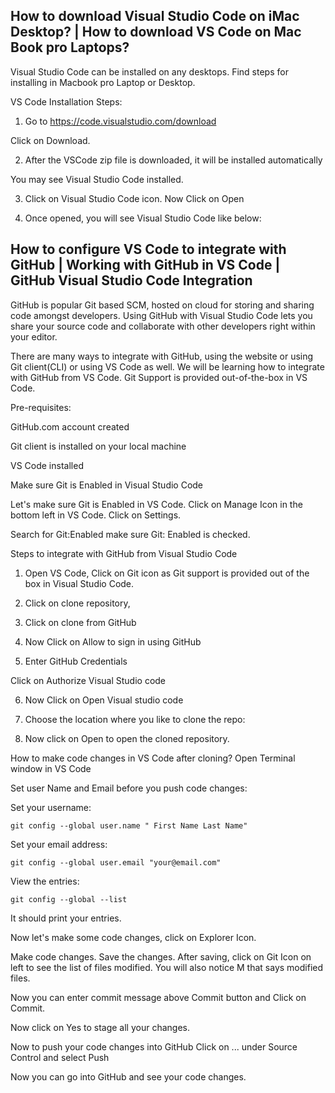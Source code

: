 ## How to download Visual Studio Code on iMac Desktop? | How to download VS Code on Mac Book pro Laptops?

Visual Studio Code can be installed on any desktops. Find steps for installing in Macbook pro Laptop or Desktop.

VS Code Installation Steps:

1. Go to https://code.visualstudio.com/download



 Click on Download.

2. After the VSCode zip file is downloaded, it will be installed automatically

You may see Visual Studio Code installed.


3. Click on Visual Studio Code icon. Now Click on Open





4. Once opened, you will see Visual Studio Code like below:




## How to configure VS Code to integrate with GitHub | Working with GitHub in VS Code | GitHub Visual Studio Code Integration

GitHub is popular Git based SCM, hosted on cloud for storing and sharing code amongst developers. Using GitHub with Visual Studio Code lets you share your source code and collaborate with other developers right within your editor. 




There are many ways to integrate with GitHub, using the website or using Git client(CLI) or using VS Code as well. We will be learning how to integrate with GitHub from VS Code. Git Support is provided out-of-the-box in VS Code.

Pre-requisites:

GitHub.com account created

Git client is installed on your local machine

VS Code installed

Make sure Git is Enabled in Visual Studio Code

Let's make sure Git is Enabled in VS Code. Click on Manage Icon in the bottom left in VS Code. Click on Settings. 



Search for Git:Enabled make sure Git: Enabled is checked.



Steps to integrate with GitHub from Visual Studio Code

1. Open VS Code, Click on Git icon as Git support is provided out of the box in Visual Studio Code.




2. Click on clone repository, 



3. Click on clone from GitHub


4. Now Click on Allow to sign in using GitHub




5. Enter GitHub Credentials


Click on Authorize Visual Studio code





6. Now Click on Open Visual studio code




7. Choose the location where you like to clone the repo:





8. Now click on Open to open the cloned repository.



How to make code changes in VS Code after cloning?
Open Terminal window in VS Code

Set user Name and Email before you push code changes:

Set your username: 
```
git config --global user.name " First Name Last Name"
```

Set your email address: 
```
git config --global user.email "your@email.com"
```

View the entries:
```
git config --global --list
```

It should print your entries.

Now let's make some code changes, click on Explorer Icon.



Make code changes. 
Save the changes. After saving, click on Git Icon on left to see the list of files modified. You will also notice M that says modified files.



Now you can enter commit message above Commit button and Click on Commit. 


Now click on Yes to stage all your changes.



Now to push your code changes into GitHub
Click on ... under Source Control and select Push


Now you can go into GitHub and see your code changes.
